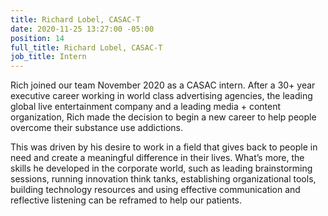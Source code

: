 ```yaml
---
title: Richard Lobel, CASAC-T
date: 2020-11-25 13:27:00 -05:00
position: 14
full_title: Richard Lobel, CASAC-T
job_title: Intern
---
```


Rich joined our team November 2020 as a CASAC intern. After a 30+ year executive career working in world class advertising agencies, the leading global live entertainment company and a leading media + content organization, Rich made the decision to begin a new career to help people overcome their substance use addictions. 

 This was driven by his desire to work in a field that gives back to people in need and create a meaningful difference in their lives.  What’s more, the skills he developed in the corporate world, such as leading brainstorming sessions, running innovation think tanks, establishing organizational tools, building technology resources and using effective communication and reflective listening can be reframed to help our patients.   